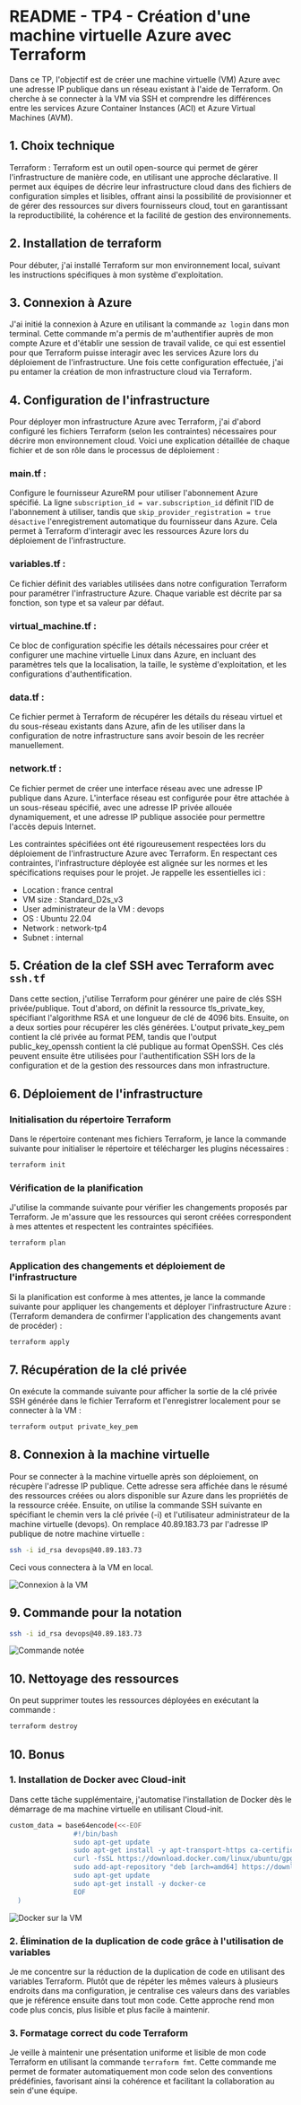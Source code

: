 # README - TP4 - Création d'une machine virtuelle Azure avec Terraform

Dans ce TP, l'objectif est de créer une machine virtuelle (VM) Azure avec une adresse IP publique dans un réseau existant à l'aide de Terraform. On cherche à se connecter à la VM via SSH et comprendre les différences entre les services Azure Container Instances (ACI) et Azure Virtual Machines (AVM).

## 1. Choix technique
Terraform : Terraform est un outil open-source qui permet de gérer l'infrastructure de manière code, en utilisant une approche déclarative. Il permet aux équipes de décrire leur infrastructure cloud dans des fichiers de configuration simples et lisibles, offrant ainsi la possibilité de provisionner et de gérer des ressources sur divers fournisseurs cloud, tout en garantissant la reproductibilité, la cohérence et la facilité de gestion des environnements.

## 2. Installation de terraform
Pour débuter, j'ai installé Terraform sur mon environnement local, suivant les instructions spécifiques à mon système d'exploitation.

## 3. Connexion à Azure
J'ai initié la connexion à Azure en utilisant la commande ```az login``` dans mon terminal. Cette commande m'a permis de m'authentifier auprès de mon compte Azure et d'établir une session de travail valide, ce qui est essentiel pour que Terraform puisse interagir avec les services Azure lors du déploiement de l'infrastructure. Une fois cette configuration effectuée, j'ai pu entamer la création de mon infrastructure cloud via Terraform.

## 4. Configuration de l'infrastructure
Pour déployer mon infrastructure Azure avec Terraform, j'ai d'abord configuré les fichiers Terraform (selon les contraintes) nécessaires pour décrire mon environnement cloud. Voici une explication détaillée de chaque fichier et de son rôle dans le processus de déploiement :

### main.tf : 
Configure le fournisseur AzureRM pour utiliser l'abonnement Azure spécifié. La ligne ```subscription_id = var.subscription_id``` définit l'ID de l'abonnement à utiliser, tandis que ```skip_provider_registration = true désactive``` l'enregistrement automatique du fournisseur dans Azure. Cela permet à Terraform d'interagir avec les ressources Azure lors du déploiement de l'infrastructure.

### variables.tf : 
Ce fichier définit des variables utilisées dans notre configuration Terraform pour paramétrer l'infrastructure Azure. Chaque variable est décrite par sa fonction, son type et sa valeur par défaut. 

### virtual_machine.tf : 
Ce bloc de configuration spécifie les détails nécessaires pour créer et configurer une machine virtuelle Linux dans Azure, en incluant des paramètres tels que la localisation, la taille, le système d'exploitation, et les configurations d'authentification.

### data.tf : 
Ce fichier permet à Terraform de récupérer les détails du réseau virtuel et du sous-réseau existants dans Azure, afin de les utiliser dans la configuration de notre infrastructure sans avoir besoin de les recréer manuellement.

### network.tf : 
Ce fichier permet de créer une interface réseau avec une adresse IP publique dans Azure. L'interface réseau est configurée pour être attachée à un sous-réseau spécifié, avec une adresse IP privée allouée dynamiquement, et une adresse IP publique associée pour permettre l'accès depuis Internet.


Les contraintes spécifiées ont été rigoureusement respectées lors du déploiement de l'infrastructure Azure avec Terraform. En respectant ces contraintes, l'infrastructure déployée est alignée sur les normes et les spécifications requises pour le projet. Je rappelle les essentielles ici : 
* Location : france central
* VM size : Standard_D2s_v3
* User administrateur de la VM : devops
* OS : Ubuntu 22.04
* Network : network-tp4
* Subnet : internal


## 5. Création de la clef SSH avec Terraform avec ```ssh.tf```
Dans cette section, j'utilise Terraform pour générer une paire de clés SSH privée/publique. Tout d'abord, on définit la ressource tls_private_key, spécifiant l'algorithme RSA et une longueur de clé de 4096 bits. Ensuite, on a deux sorties pour récupérer les clés générées. L'output private_key_pem contient la clé privée au format PEM, tandis que l'output public_key_openssh contient la clé publique au format OpenSSH. Ces clés peuvent ensuite être utilisées pour l'authentification SSH lors de la configuration et de la gestion des ressources dans mon infrastructure.

## 6. Déploiement de l'infrastructure

### Initialisation du répertoire Terraform
Dans le répertoire contenant mes fichiers Terraform, je lance la commande suivante pour initialiser le répertoire et télécharger les plugins nécessaires :
```bash
terraform init
```
### Vérification de la planification
J'utilise la commande suivante pour vérifier les changements proposés par Terraform. Je m'assure que les ressources qui seront créées correspondent à mes attentes et respectent les contraintes spécifiées.
```bash
terraform plan
``` 
### Application des changements et déploiement de l'infrastructure
Si la planification est conforme à mes attentes, je lance la commande suivante pour appliquer les changements et déployer l'infrastructure Azure : (Terraform demandera de confirmer l'application des changements avant de procéder) : 
```bash
terraform apply
```

## 7. Récupération de la clé privée
On exécute la commande suivante pour afficher la sortie de la clé privée SSH générée dans le fichier Terraform et l'enregistrer localement pour se connecter à la VM : 
```bash
terraform output private_key_pem
```

## 8. Connexion à la machine virtuelle
Pour se connecter à la machine virtuelle après son déploiement, on récupère l'adresse IP publique. Cette adresse sera affichée dans le résumé des ressources créées ou alors disponible sur Azure dans les propriétés de la ressource créée. Ensuite, on utilise la commande SSH suivante en spécifiant le chemin vers la clé privée (-i) et l'utilisateur administrateur de la machine virtuelle (devops). On remplace 40.89.183.73 par l'adresse IP publique de notre machine virtuelle : 
```bash
ssh -i id_rsa devops@40.89.183.73
```
Ceci vous connectera à la VM en local.

![Connexion à la VM](images/c1.JPG)

## 9. Commande pour la notation

```bash
ssh -i id_rsa devops@40.89.183.73
```
![Commande notée](images/c3.JPG)

## 10. Nettoyage des ressources
On peut supprimer toutes les ressources déployées en exécutant la commande : 
```bash
terraform destroy
```

## 10. Bonus
### 1. Installation de Docker avec Cloud-init
Dans cette tâche supplémentaire, j'automatise l'installation de Docker dès le démarrage de ma machine virtuelle en utilisant Cloud-init.
```bash
custom_data = base64encode(<<-EOF
                #!/bin/bash
                sudo apt-get update
                sudo apt-get install -y apt-transport-https ca-certificates curl software-properties-common
                curl -fsSL https://download.docker.com/linux/ubuntu/gpg | sudo apt-key add -
                sudo add-apt-repository "deb [arch=amd64] https://download.docker.com/linux/ubuntu $(lsb_release -cs) stable"
                sudo apt-get update
                sudo apt-get install -y docker-ce
                EOF
  )
```
![Docker sur la VM](images/c2.JPG)

### 2. Élimination de la duplication de code grâce à l'utilisation de variables
Je me concentre sur la réduction de la duplication de code en utilisant des variables Terraform. Plutôt que de répéter les mêmes valeurs à plusieurs endroits dans ma configuration, je centralise ces valeurs dans des variables que je référence ensuite dans tout mon code. Cette approche rend mon code plus concis, plus lisible et plus facile à maintenir.

### 3. Formatage correct du code Terraform
Je veille à maintenir une présentation uniforme et lisible de mon code Terraform en utilisant la commande ```terraform fmt```. Cette commande me permet de formater automatiquement mon code selon des conventions prédéfinies, favorisant ainsi la cohérence et facilitant la collaboration au sein d'une équipe.